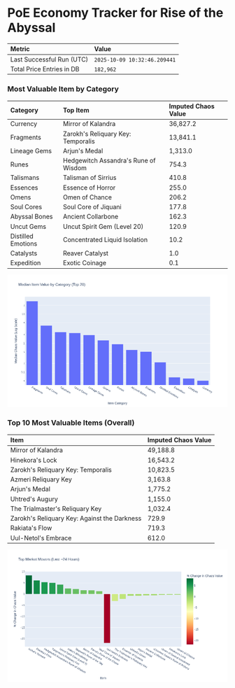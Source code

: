 # PoE Economy Tracker for Rise of the Abyssal

<!-- START_MAINTENANCE -->
| Metric | Value |
|:---|:---|
| Last Successful Run (UTC) | `2025-10-09 10:32:46.209441` |
| Total Price Entries in DB | `182,962` |

<!-- END_MAINTENANCE -->

<!-- START_DATAFRAME_DEBUG -->
<!-- END_DATAFRAME_DEBUG -->

<!-- START_CATEGORY_ANALYSIS -->
### Most Valuable Item by Category
| Category | Top Item | Imputed Chaos Value |
| :--- | :--- | :--- |
| Currency | Mirror of Kalandra | 36,827.2 |
| Fragments | Zarokh's Reliquary Key: Temporalis | 13,841.1 |
| Lineage Gems | Arjun's Medal | 1,313.0 |
| Runes | Hedgewitch Assandra's Rune of Wisdom | 754.3 |
| Talismans | Talisman of Sirrius | 410.8 |
| Essences | Essence of Horror | 255.0 |
| Omens | Omen of Chance | 206.2 |
| Soul Cores | Soul Core of Jiquani | 177.8 |
| Abyssal Bones | Ancient Collarbone | 162.3 |
| Uncut Gems | Uncut Spirit Gem (Level 20) | 120.9 |
| Distilled Emotions | Concentrated Liquid Isolation | 10.2 |
| Catalysts | Reaver Catalyst | 1.0 |
| Expedition | Exotic Coinage | 0.1 |


![Category Analysis Chart](charts/category_analysis.png)
<!-- END_ANALYSIS -->

<!-- START_ANALYSIS -->
### Top 10 Most Valuable Items (Overall)
| Item | Imputed Chaos Value |
| :--- | :--- |
| Mirror of Kalandra | 49,188.8 |
| Hinekora's Lock | 16,543.2 |
| Zarokh's Reliquary Key: Temporalis | 10,823.5 |
| Azmeri Reliquary Key | 3,163.8 |
| Arjun's Medal | 1,775.2 |
| Uhtred's Augury | 1,155.0 |
| The Trialmaster's Reliquary Key | 1,032.4 |
| Zarokh's Reliquary Key: Against the Darkness | 729.9 |
| Rakiata's Flow | 719.3 |
| Uul-Netol's Embrace | 612.0 |


![Market Movers Chart](charts/market_movers.png)
<!-- END_ANALYSIS -->
